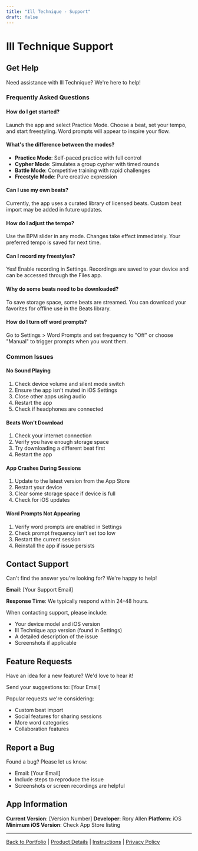 ```yaml
---
title: "Ill Technique - Support"
draft: false
---
```


# Ill Technique Support

## Get Help

Need assistance with Ill Technique? We're here to help!

### Frequently Asked Questions

#### How do I get started?
Launch the app and select Practice Mode. Choose a beat, set your tempo, and start freestyling. Word prompts will appear to inspire your flow.

#### What's the difference between the modes?
- **Practice Mode**: Self-paced practice with full control
- **Cypher Mode**: Simulates a group cypher with timed rounds
- **Battle Mode**: Competitive training with rapid challenges
- **Freestyle Mode**: Pure creative expression

#### Can I use my own beats?
Currently, the app uses a curated library of licensed beats. Custom beat import may be added in future updates.

#### How do I adjust the tempo?
Use the BPM slider in any mode. Changes take effect immediately. Your preferred tempo is saved for next time.

#### Can I record my freestyles?
Yes! Enable recording in Settings. Recordings are saved to your device and can be accessed through the Files app.

#### Why do some beats need to be downloaded?
To save storage space, some beats are streamed. You can download your favorites for offline use in the Beats library.

#### How do I turn off word prompts?
Go to Settings > Word Prompts and set frequency to "Off" or choose "Manual" to trigger prompts when you want them.

### Common Issues

#### No Sound Playing
1. Check device volume and silent mode switch
2. Ensure the app isn't muted in iOS Settings
3. Close other apps using audio
4. Restart the app
5. Check if headphones are connected

#### Beats Won't Download
1. Check your internet connection
2. Verify you have enough storage space
3. Try downloading a different beat first
4. Restart the app

#### App Crashes During Sessions
1. Update to the latest version from the App Store
2. Restart your device
3. Clear some storage space if device is full
4. Check for iOS updates

#### Word Prompts Not Appearing
1. Verify word prompts are enabled in Settings
2. Check prompt frequency isn't set too low
3. Restart the current session
4. Reinstall the app if issue persists

## Contact Support

Can't find the answer you're looking for? We're happy to help!

**Email**: [Your Support Email]

**Response Time**: We typically respond within 24-48 hours.

When contacting support, please include:
- Your device model and iOS version
- Ill Technique app version (found in Settings)
- A detailed description of the issue
- Screenshots if applicable

## Feature Requests

Have an idea for a new feature? We'd love to hear it!

Send your suggestions to: [Your Email]

Popular requests we're considering:
- Custom beat import
- Social features for sharing sessions
- More word categories
- Collaboration features

## Report a Bug

Found a bug? Please let us know:
- Email: [Your Email]
- Include steps to reproduce the issue
- Screenshots or screen recordings are helpful

## App Information

**Current Version**: [Version Number]
**Developer**: Rory Allen
**Platform**: iOS
**Minimum iOS Version**: Check App Store listing

---

[Back to Portfolio](/rory-allen/portfolio/ill-technique/) | [Product Details](/rory-allen/ill-technique/product/) | [Instructions](/rory-allen/ill-technique/instructions/) | [Privacy Policy](/rory-allen/ill-technique/privacy/)
